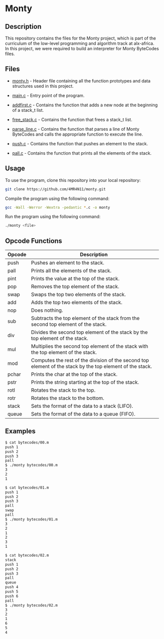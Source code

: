 # Monty

## Description

This repository contains the files for the Monty project, which is part of the curriculum of the low-level programming and algorithm track at alx-africa. In this project, we were required to build an interpreter for Monty ByteCodes files.

## Files

- [monty.h](./monty.h) - Header file containing all the function prototypes and data structures used in this project.

- [main.c](./main.c) - Entry point of the program.

- [addfirst.c](./addfirst.c) - Contains the function that adds a new node at the beginning of a stack_t list.

- [free_stack.c](./free_stack.c) - Contains the function that frees a stack_t list.

- [parse_line.c](./parse_line.c) - Contains the function that parses a line of Monty ByteCodes and calls the appropriate function to execute the line.

- [push.c](./push.c) - Contains the function that pushes an element to the stack.

- [pall.c](./pall.c) - Contains the function that prints all the elements of the stack.

## Usage

To use the program, clone this repository into your local repository:

```bash
git clone https://github.com/4MR4N11/monty.git
```

Compile the program using the following command:

```bash
gcc -Wall -Werror -Wextra -pedantic *.c -o monty
```

Run the program using the following command:

```bash
./monty <file>
```

## Opcode Functions

| Opcode | Description |
| --- | --- |
| push | Pushes an element to the stack. |
| pall | Prints all the elements of the stack. |
| pint | Prints the value at the top of the stack. |
| pop | Removes the top element of the stack. |
| swap | Swaps the top two elements of the stack. |
| add | Adds the top two elements of the stack. |
| nop | Does nothing. |
| sub | Subtracts the top element of the stack from the second top element of the stack. |
| div | Divides the second top element of the stack by the top element of the stack. |
| mul | Multiplies the second top element of the stack with the top element of the stack. |
| mod | Computes the rest of the division of the second top element of the stack by the top element of the stack. |
| pchar | Prints the char at the top of the stack. |
| pstr | Prints the string starting at the top of the stack. |
| rotl | Rotates the stack to the top. |
| rotr | Rotates the stack to the bottom. |
| stack | Sets the format of the data to a stack (LIFO). |
| queue | Sets the format of the data to a queue (FIFO). |

## Examples

```bash
$ cat bytecodes/00.m
push 1
push 2
push 3
pall
$ ./monty bytecodes/00.m
3
2
1
```

```bash
$ cat bytecodes/01.m
push 1
push 2
push 3
pall
swap
pall
$ ./monty bytecodes/01.m
3
2
1
2
3
1
```

```bash
$ cat bytecodes/02.m
stack
push 1
push 2
push 3
pall
queue
push 4
push 5
push 6
pall
$ ./monty bytecodes/02.m
3
2
1
6
5
4
```
